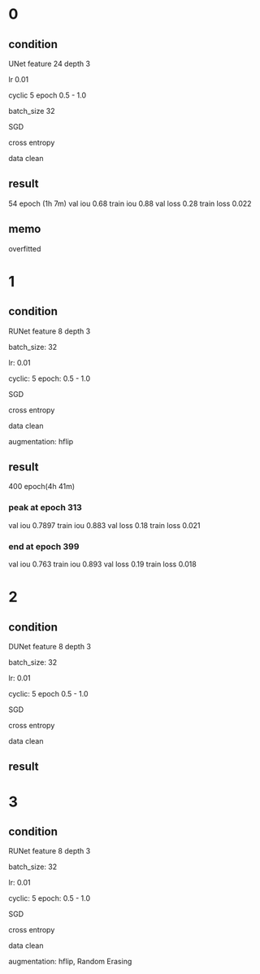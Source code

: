 # 0
## condition
UNet feature 24 depth 3

lr 0.01

cyclic 5 epoch 0.5 - 1.0

batch_size 32

SGD

cross entropy

data clean

## result
54 epoch (1h 7m)
val iou 0.68
train iou 0.88
val loss 0.28
train loss 0.022

## memo
overfitted

# 1
## condition
RUNet feature 8 depth 3

batch_size: 32

lr: 0.01

cyclic: 5 epoch: 0.5 - 1.0

SGD

cross entropy

data clean

augmentation: hflip

## result
400 epoch(4h 41m)
### peak at epoch 313
val iou 0.7897
train iou 0.883
val loss 0.18
train loss 0.021

### end at epoch 399
val iou 0.763
train iou 0.893
val loss 0.19
train loss 0.018


# 2
## condition
DUNet feature 8 depth 3

batch_size: 32

lr: 0.01

cyclic: 5 epoch 0.5 - 1.0

SGD

cross entropy

data clean

## result

# 3
## condition
RUNet feature 8 depth 3

batch_size: 32

lr: 0.01

cyclic: 5 epoch: 0.5 - 1.0

SGD

cross entropy

data clean

augmentation: hflip, Random Erasing

